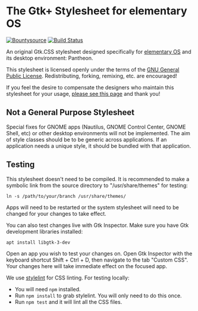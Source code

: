 # The Gtk+ Stylesheet for elementary OS

[![Bountysource](https://www.bountysource.com/badge/tracker?tracker_id=45189256)](https://www.bountysource.com/trackers/45189256-elementary-stylesheet)
[![Build Status](https://travis-ci.org/elementary/stylesheet.svg?branch=master)](https://travis-ci.org/elementary/stylesheet)

An original Gtk.CSS stylesheet designed specifically for [elementary OS](https://elementary.io) and its desktop environment: Pantheon.

This stylesheet is licensed openly under the terms of the [GNU General Public License](https://github.com/elementary/stylesheet/blob/master/COPYING). Redistributing, forking, remixing, etc. are encouraged!

If you feel the desire to compensate the designers who maintain this stylesheet for your usage, [please see this page](https://elementary.io/get-involved#funding) and thank you!

## Not a General Purpose Stylesheet

Special fixes for GNOME apps (Nautilus, GNOME Control Center, GNOME Shell, etc) or other desktop environments will not be implemented. The aim of style classes should be to be generic across applications. If an application needs a unique style,  it should be bundled with that application.

## Testing

This stylesheet doesn't need to be compiled. It is recommended to make a
symbolic link from the source directory to "/usr/share/themes" for testing:

    ln -s /path/to/your/branch /usr/share/themes/
    
Apps will need to be restarted or the system stylesheet will need to be
changed for your changes to take effect.

You can also test changes live with Gtk Inspector. Make sure you have Gtk
development libraries installed:

    apt install libgtk-3-dev
    
Open an app you wish to test your changes on. Open Gtk Inspector with the
keyboard shortcut Shift + Ctrl + D, then navigate to the tab "Custom CSS".
Your changes here will take immediate effect on the focused app.

We use [stylelint](http://stylelint.io/) for CSS linting. For testing locally:
* You will need `npm` installed.
* Run `npm install` to grab stylelint. You will only need to do this once.
* Run `npm test` and it will lint all the CSS files.
